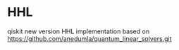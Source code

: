 # HHL
qiskit new version HHL implementation based on https://github.com/anedumla/quantum_linear_solvers.git
